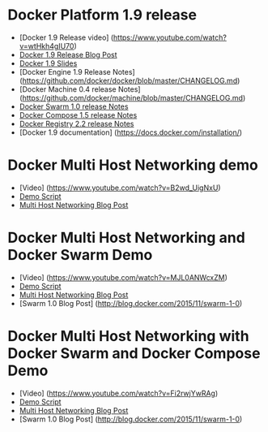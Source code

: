 # Docker Platform 1.9 release
- [Docker 1.9 Release video] (https://www.youtube.com/watch?v=wtHkh4gIU70)
- [Docker 1.9 Release Blog Post](http://blog.docker.com/2015/11/docker-1-9-production-ready-swarm-multi-host-networking)
- [Docker 1.9 Slides](http://www.slideshare.net/Docker/docker-platform-19)
- [Docker Engine 1.9 Release Notes] (https://github.com/docker/docker/blob/master/CHANGELOG.md)
- [Docker Machine 0.4 release Notes] (https://github.com/docker/machine/blob/master/CHANGELOG.md)
- [Docker Swarm 1.0 release Notes](https://github.com/docker/swarm/blob/master/CHANGELOG.md)
- [Docker Compose 1.5 release Notes](https://github.com/docker/compose/releases/tag/1.5.0)
- [Docker Registry 2.2 release Notes](https://github.com/docker/distribution/releases/tag/v2.2.0)
- [Docker 1.9 documentation] (https://docs.docker.com/installation/)

# Docker Multi Host Networking demo

- [Video] (https://www.youtube.com/watch?v=B2wd_UigNxU)
- [Demo Script](hhttps://github.com/dave-tucker/docker-network-demos/blob/master/multihost-local.sh)
- [Multi Host Networking Blog Post](http://blog.docker.com/2015/11/docker-multi-host-networking-ga)

# Docker Multi Host Networking and Docker Swarm Demo 

- [Video] (https://www.youtube.com/watch?v=MJL0ANWcxZM)
- [Demo Script](https://github.com/dave-tucker/docker-network-demos/blob/master/swarm-local.sh)
- [Multi Host Networking Blog Post](http://blog.docker.com/2015/11/docker-multi-host-networking-ga)
- [Swarm 1.0 Blog Post] (http://blog.docker.com/2015/11/swarm-1-0)

# Docker Multi Host Networking with Docker Swarm and Docker Compose Demo 

- [Video] (https://www.youtube.com/watch?v=Fi2rwjYwRAg)
- [Demo Script](https://github.com/dave-tucker/docker-network-demos/tree/master/counter)
- [Multi Host Networking Blog Post](http://blog.docker.com/2015/11/docker-multi-host-networking-ga)
- [Swarm 1.0 Blog Post] (http://blog.docker.com/2015/11/swarm-1-0)


